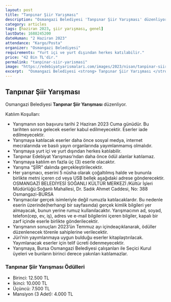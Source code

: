 ```yaml
---
layout: post
title: "Tanpınar Şiir Yarışması"
description: "Osmangazi Belediyesi 'Tanpınar Şiir Yarışması' düzenliyor."
category: articles
tags: [haziran 2023, şiir yarışması, genel]
lastDate: 1688245200
dateHuman: "2 Haziran 2023"
attendance: "Kargo/Posta"
organizer: "Osmangazi Belediyesi"
requirements: "Yurt içi ve yurt dışından herkes katılabilir."
price: "42 Bin TL'dir."
permalink: "tanpinar-siir-yarismasi"
image: "https://edebiyatyarismalari.com/images/2023/nisan/tanpinar-siir-yarismasi.jpg"
excerpt:  "Osmangazi Belediyesi <strong> Tanpınar Şiir Yarışması </strong> düzenliyor."
---
```


## Tanpınar Şiir Yarışması
Osmangazi Belediyesi **Tanpınar Şiir Yarışması** düzenliyor.  

Katılım Koşulları:
- Yarışmanın son başvuru tarihi 2 Haziran 2023 Cuma günüdür. Bu tarihten sonra gelecek eserler kabul edilmeyecektir. Eserler iade edilmeyecektir.
- Yarışmaya katılacak eserler daha önce sosyal medya, internet mecralarında ve basılı yayın organlarında yayımlanmamış olmalıdır.
- Yarışmaya yurt içi ve yurt dışından herkes katılabilir.
- Tanpınar Edebiyat Yarışması’ndan daha önce ödül alanlar katılamaz.
- Yarışmaya katılım en fazla üç (3) eserle olacaktır.
- Yarışma “ŞİİR” dalında gerçekleştirilecektir. 
- Her yarışmacı, eserini 5 nüsha olarak çoğaltılmış halde ve bununla birlikte metni içeren cd veya USB bellek aşağıdaki adrese gönderecektir. OSMANGAZİ BELEDİYESİ SOĞANLI KÜLTÜR MERKEZİ /Kültür İşleri Müdürlüğü:Soğanlı Mahallesi, Dr. Sadık Ahmet Caddesi, No: 388 Osmangazi-BURSA
- Yarışmacılar gerçek isimleriyle değil rumuzla katılacaklardır. Bu nedenle eserin üzerinde(herhangi bir sayfasında) gerçek kimlik bilgileri yer almayacak, bunun yerine rumuz kullanılacaktır. Yarışmacının ad, soyad, telefon(cep, ev, iş), adres ve e-mail bilgilerini içeren bilgiler, kapalı bir zarf içinde eserle birlikte gönderilecektir.
- Yarışmanın sonuçları 2023’ün Temmuz ayı içindeaçıklanarak, ödüller düzenlenecek törenle sahiplerine verilecektir.
- Jüri’nin yayımlanmaya uygun bulduğu eserler kitaplaştırılacak. Yayımlanacak eserler için telif ücreti ödenmeyecektir.
- Yarışmaya, Bursa Osmangazi Belediyesi çalışanları ile Seçici Kurul üyeleri ve bunların birinci derece yakınları katılamazlar.


### Tanpınar Şiir Yarışması Ödülleri
- Birinci: 12.500 TL
- İkinci: 10.000 TL
- Üçüncü: 7.500 TL
- Mansiyon (3 Adet): 4.000 TL